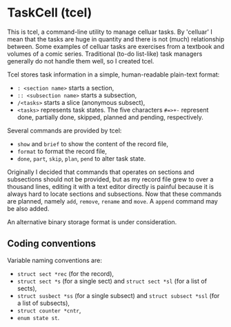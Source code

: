 # TaskCell (tcel)

This is tcel, a command-line utility to manage celluar tasks. By 'celluar' I mean that the tasks are huge in quantity and there is not (much) relationship between. Some examples of celluar tasks are exercises from a textbook and volumes of a comic series. Traditional (to-do list-like) task managers generally do not handle them well, so I created tcel.

Tcel stores task information in a simple, human-readable plain-text format:
- `: <section name>` starts a section,
- `:: <subsection name>` starts a subsection,
- `/<tasks>` starts a slice (anonymous subsect),
- `<tasks>` represents task states. The five characters `#=>+-` represent done, partially done, skipped, planned and pending, respectively.

Several commands are provided by tcel:
- `show` and `brief` to show the content of the record file,
- `format` to format the record file,
- `done`, `part`, `skip`, `plan`, `pend` to alter task state.

Originally I decided that commands that operates on sections and subsections should not be provided, but as my record file grew to over a thousand lines, editing it with a text editor directly is painful because it is always hard to locate sections and subsections. Now that these commands are planned, namely `add`, `remove`, `rename` and `move`. A `append` command may be also added.

An alternative binary storage format is under consideration.

## Coding conventions

Variable naming conventions are:
- `struct sect *rec` (for the record),
- `struct sect *s` (for a single sect) and `struct sect *sl` (for a list of sects),
- `struct susbect *ss` (for a single subsect) and `struct subsect *ssl` (for a list of subsects),
- `struct counter *cntr`,
- `enum state st`.
